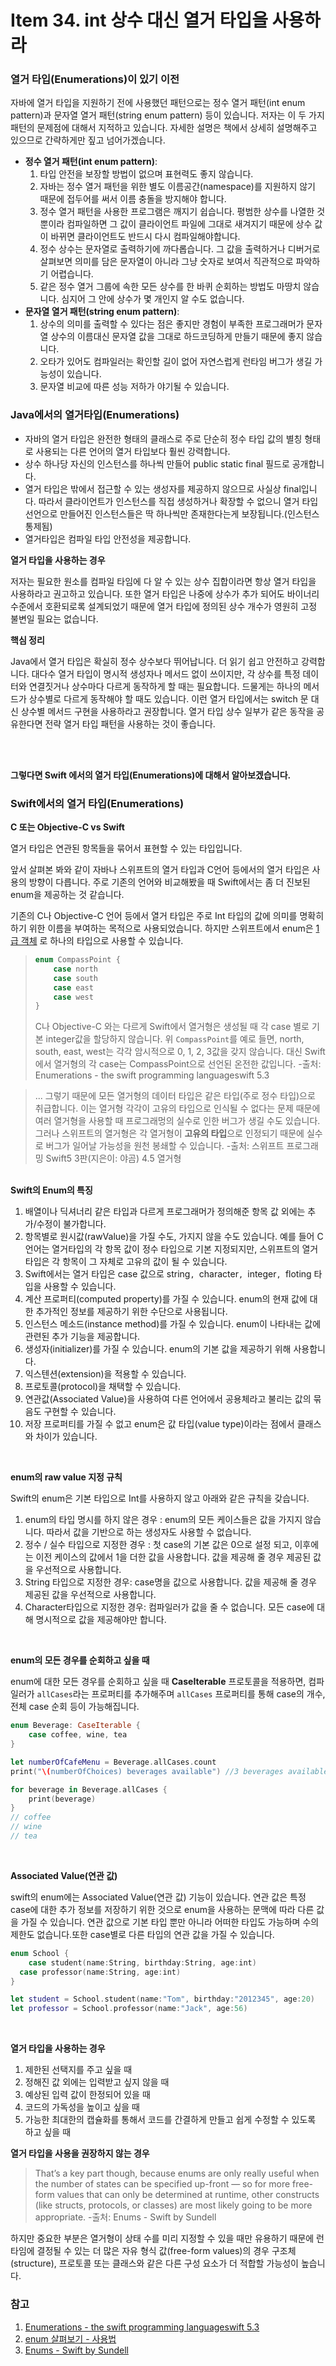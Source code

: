 # Item 34. int 상수 대신 열거 타입을 사용하라



### 열거 타입(Enumerations)이 있기 이전

자바에 열거 타입을 지원하기 전에 사용했던 패턴으로는 정수 열거 패턴(int enum pattern)과 문자열 열거 패턴(string enum pattern) 등이 있습니다. 저자는 이 두 가지 패턴의 문제점에 대해서 지적하고 있습니다. 자세한 설명은 책에서 상세히 설명해주고 있으므로 간략하게만 짚고 넘어가겠습니다.

* **정수 열거 패턴(int enum pattern)**: 
  1. 타입 안전을 보장할 방법이 없으며 표현력도 좋지 않습니다. 
  2. 자바는 정수 열거 패턴을 위한 별도 이름공간(namespace)를 지원하지 않기 때문에 접두어를 써서 이름 충돌을 방지해야 합니다. 
  3. 정수 열거 패턴을 사용한 프로그램은 깨지기 쉽습니다. 평범한 상수를 나열한 것뿐이라 컴파일하면 그 값이 클라이언트 파일에 그대로 새겨지기 때문에 상수 값이 바뀌면 클라이언트도 반드시 다시 컴파일해야합니다.
  4. 정수 상수는 문자열로 출력하기에 까다롭습니다. 그 값을 출력하거나 디버거로 살펴보면 의미를 담은 문자열이 아니라 그냥 숫자로 보여서 직관적으로 파악하기 어렵습니다. 
  5. 같은 정수 열거 그룹에 속한 모든 상수를 한 바퀴 순회하는 방법도 마땅치 않습니다. 심지어 그 안에 상수가 몇 개인지 알 수도 없습니다.
* **문자열 열거 패턴(string enum pattern)**: 
  1. 상수의 의미를 출력할 수 있다는 점은 좋지만 경험이 부족한 프로그래머가 문자열 상수의 이름대신 문자열 값을 그대로 하드코딩하게 만들기 때문에 좋지 않습니다. 
  2. 오타가 있어도 컴파일러는 확인할 길이 없어 자연스럽게 런타임 버그가 생길 가능성이 있습니다. 
  3. 문자열 비교에 따른 성능 저하가 야기될 수 있습니다.

### Java에서의 열거타입(Enumerations)

* 자바의 열거 타입은 완전한 형태의 클래스로 주로 단순히 정수 타입 값의 별칭 형태로 사용되는 다른 언어의 열거 타입보다 훨씬 강력합니다. 
* 상수 하나당 자신의 인스턴스를 하나씩 만들어 public static final 필드로 공개합니다.
* 열거 타입은 밖에서 접근할 수 있는 생성자를 제공하지 않으므로 사실상 final입니다. 
  따라서 클라이언트가 인스턴스를 직접 생성하거나 확장할 수 없으니 열거 타입 선언으로 만들어진 인스턴스들은 딱 하나씩만 존재한다는게 보장됩니다.(인스턴스 통제됨)
* 열거타입은 컴파일 타입 안전성을 제공합니다.

**열거 타입을 사용하는 경우**

저자는 필요한 원소를 컴파일 타임에 다 알 수 있는 상수 집합이라면 항상 열거 타입을 사용하라고 권고하고 있습니다. 또한 열거 타입은 나중에 상수가 추가 되어도 바이너리 수준에서 호환되로록 설계되었기 때문에 열거 타입에 정의된 상수 개수가 영원히 고정 불변일 필요는 없습니다.

**핵심 정리**

Java에서 열거 타입은 확실히 정수 상수보다 뛰어납니다. 더 읽기 쉽고 안전하고 강력합니다. 대다수 열거 타입이 명시적 생성자나 메서드 없이 쓰이지만, 각 상수를 특정 데이터와 연결짓거나 상수마다 다르게 동작하게 할 때는 필요합니다. 드물게는 하나의 메서드가 상수별로 다르게 동작해야 할 때도 있습니다. 이런 열거 타입에서는 switch 문 대신 상수별 메서드 구현을 사용하라고 권장합니다. 열거 타입 상수 일부가 같은 동작을 공유한다면 전략 열거 타입 패턴을 사용하는 것이 좋습니다.

<br><br>

**그렇다면 Swift 에서의 열거 타입(Enumerations)에 대해서 알아보겠습니다.**

### Swift에서의 열거 타입(Enumerations)

 **C 또는 Objective-C vs Swift**

열거 타입은 연관된 항목들을 묶어서 표현할 수 있는 타입입니다. 

앞서 살펴본 봐와 같이 자바나 스위프트의 열거 타입과 C언어 등에서의 열거 타입은 사용의 방향이 다릅니다. 주로 기존의 언어와 비교해봤을 때 Swift에서는 좀 더 진보된 enum을 제공하는 것 같습니다. 

기존의 C나 Objective-C 언어 등에서 열거 타입은 주로 Int 타입의 값에 의미를 명확히 하기 위한 이름을 부여하는 목적으로 사용되었습니다. 하지만 스위프트에서 enum은 [1급 객체](https://ko.wikipedia.org/wiki/일급_객체) 로 하나의 타입으로 사용할 수 있습니다. 

> ```swift
> enum CompassPoint {
>     case north
>     case south
>     case east
>     case west
> }
> ```
>
> C나 Objective-C 와는 다르게 Swift에서 열거형은 생성될 때 각 case 별로 기본 integer값을 할당하지 않습니다. 위 `CompassPoint`를 예로 들면, north, south, east, west는 각각 암시적으로 0, 1, 2, 3값을 갖지 않습니다. 대신 Swift에서 열거형의 각 case는 CompassPoint으로 선언된 온전한 값입니다.
> -출처: Enumerations - the swift programming languageswift 5.3

> ... 그렇기 때문에 모든 열거형의 데이터 타입은 같은 타입(주로 정수 타입)으로 취급합니다. 
> 이는 열거형 각각이 고유의 타입으로 인식될 수 없다는 문제 때문에 여러 열거형을 사용할 때 프로그래멍의 실수로 인한 버그가 생길 수도 있습니다. 
> 그러나 스위프트의 열거형은 각 열거형이 **고유의 타입**으로 인정되기 때문에 실수로 버그가 일어날 가능성을 원천 봉쇄할 수 있습니다.
> -출처: 스위프트 프로그래밍 Swift5 3판(지은이: 야곰) 4.5 열거형

<br>**Swift의 Enum의 특징**

1. 배열이나 딕셔너리 같은 타입과 다르게 프로그래머가 정의해준 항목 값 외에는 추가/수정이 불가합니다. 
2. 항목별로 원시값(rawValue)을 가질 수도, 가지지 않을 수도 있습니다. 
   예를 들어 C언어는 열거타입의 각 항목 값이 정수 타입으로 기본 지정되지만, 스위프트의 열거타입은 각 항목이 그 자체로 고유의 값이 될 수 있습니다. 
3. Swift에서는 열거 타입은 case 값으로 string`, `character`, `integer`, `floting 타입을 사용할 수 있습니다. 
4. 계산 프로퍼티(computed property)를 가질 수 있습니다. enum의 현재 값에 대한 추가적인 정보를 제공하기 위한 수단으로 사용됩니다.
5. 인스턴스 메소드(instance method)를 가질 수 있습니다. enum이 나타내는 값에 관련된 추가 기능을 제공합니다.
6. 생성자(initializer)를 가질 수 있습니다. enum의 기본 값을 제공하기 위해 사용합니다.
7. 익스텐션(extension)을 적용할 수 있습니다.
8. 프로토콜(protocol)을 채택할 수 있습니다.
9. 연관값(Associated Value)을 사용하여 다른 언어에서 공용체라고 불리는 값의 묶음도 구현할 수 있습니다.
10. 저장 프로퍼티를 가질 수 없고 enum은 값 타입(value type)이라는 점에서 클래스와 차이가 있습니다.

<br>

**enum의 raw value 지정 규칙**

Swift의 enum은 기본 타입으로 Int를 사용하지 않고 아래와 같은 규칙을 갖습니다.

1. enum의 타입 명시를 하지 않은 경우 
   : enum의 모든 케이스들은 값을 가지지 않습니다. 따라서 값을 기반으로 하는 생성자도 사용할 수 없습니다.
2. 정수 / 실수 타입으로 지정한 경우
   : 첫 case의 기본 값은 0으로 설정 되고, 이후에는 이전 케이스의 값에서 1을 더한 값을 사용합니다. 값을 제공해 줄 경우 제공된 값을 우선적으로 사용합니다.
3. String 타입으로 지정한 경우: case명을 값으로 사용합니다. 값을 제공해 줄 경우 제공된 값을 우선적으로 사용합니다.
4. Character타입으로 지정한 경우: 컴파일러가 값을 줄 수 없습니다. 모든 case에 대해 명시적으로 값을 제공해야만 합니다.

<br>

**enum의 모든 경우를 순회하고 싶을 때**

enum에 대한 모든 경우를 순회하고 싶을 때 **CaseIterable** 프로토콜을 적용하면, 컴파일러가 `allCases`라는 프로퍼티를 추가해주며  `allCases` 프로퍼티를 통해 case의 개수, 전체 case 순회 등이 가능해집니다.

```swift
enum Beverage: CaseIterable {
    case coffee, wine, tea
}

let numberOfCafeMenu = Beverage.allCases.count
print("\(numberOfChoices) beverages available") //3 beverages available

for beverage in Beverage.allCases {
    print(beverage)
}
// coffee
// wine
// tea
```

<br>

**Associated Value(연관 값)**

swift의 enum에는 Associated Value(연관 값) 기능이 있습니다. 연관 값은 특정 case에 대한 추가 정보를 저장하기 위한 것으로 enum을 사용하는 문맥에 따라 다른 값을 가질 수 있습니다. 연관 값으로 기본 타입 뿐만 아니라 어떠한 타입도 가능하며 수의 제한도 없습니다.또한 case별로 다른 타입의 연관 값을 가질 수 있습니다. 

```swift
enum School {
	case student(name:String, birthday:String, age:int)
  case professor(name:String, age:int)
}

let student = School.student(name:"Tom", birthday:"2012345", age:20)
let professor = School.professor(name:"Jack", age:56)
```

<br>

**열거 타입을 사용하는 경우**

1. 제한된 선택지를 주고 싶을 때
2. 정해진 값 외에는 입력받고 싶지 않을 때
3. 예상된 입력 값이 한정되어 있을 때
4. 코드의 가독성을 높이고 싶을 때
5. 가능한 최대한의 캡슐화를 통해서 코드를 간결하게 만들고 쉽게 수정할 수 있도록 하고 싶을 때

**열거 타입을 사용을 권장하지 않는 경우**

> That’s a key part though, because enums are only really useful when the number of states can be specified up-front — so for more free-form values that can only be determined at runtime, other constructs (like structs, protocols, or classes) are most likely going to be more appropriate.
> -출처: Enums - Swift by Sundell

하지만 중요한 부분은 열거형이 상태 수를 미리 지정할 수 있을 때만 유용하기 때문에 런타임에 결정될 수 있는 더 많은 자유 형식 값(free-form values)의 경우 구조체(structure), 프로토콜 또는 클래스와 같은 다른 구성 요소가 더 적합할 가능성이 높습니다.



### 참고

1. [Enumerations - the swift programming languageswift 5.3](https://docs.swift.org/swift-book/LanguageGuide/Enumerations.html)
2. [enum 살펴보기 - 사용법](https://jcsoohwancho.github.io/2019-08-18-enum-%EC%82%B4%ED%8E%B4%EB%B3%B4%EA%B8%B0-%EC%82%AC%EC%9A%A9%EB%B2%95/)
3. [Enums - Swift by Sundell](https://www.swiftbysundell.com/basics/enums/)